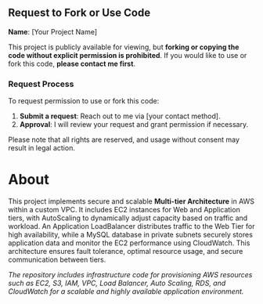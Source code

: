 ## Request to Fork or Use Code

**Name**: [Your Project Name]

This project is publicly available for viewing, but **forking or copying the code without explicit permission is prohibited**. If you would like to use or fork this code, **please contact me first**.

### Request Process
To request permission to use or fork this code:
1. **Submit a request**: Reach out to me via [your contact method].
2. **Approval**: I will review your request and grant permission if necessary.

Please note that all rights are reserved, and usage without consent may result in legal action.

# About

This project implements secure and scalable **Multi-tier Architecture** in AWS within a custom VPC. It includes EC2 instances for Web and Application tiers, with AutoScaling to dynamically adjust capacity based on traffic and workload. An Application LoadBalancer distributes traffic to the Web Tier for high availability, while a MySQL database in private subnets securely stores application data and monitor the EC2 performance using CloudWatch. This architecture ensures fault tolerance, optimal resource usage, and secure communication between tiers.

*The repository includes infrastructure code for provisioning AWS resources such as EC2, S3, IAM, VPC, Load Balancer, Auto Scaling, RDS, and CloudWatch for a scalable and highly available application environment.*

